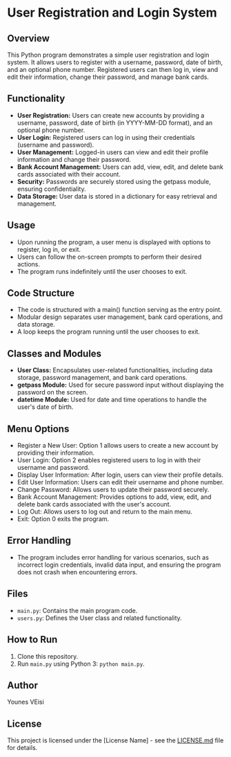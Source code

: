 # User Registration and Login System

## Overview
This Python program demonstrates a simple user registration and login system. It allows users to register with a username, password, date of birth, and an optional phone number. Registered users can then log in, view and edit their information, change their password, and manage bank cards.

## Functionality
- **User Registration:** Users can create new accounts by providing a username, password, date of birth (in YYYY-MM-DD format), and an optional phone number.
- **User Login:** Registered users can log in using their credentials (username and password).
- **User Management:** Logged-in users can view and edit their profile information and change their password.
- **Bank Account Management:** Users can add, view, edit, and delete bank cards associated with their account.
- **Security:** Passwords are securely stored using the getpass module, ensuring confidentiality.
- **Data Storage:** User data is stored in a dictionary for easy retrieval and management.

## Usage
- Upon running the program, a user menu is displayed with options to register, log in, or exit.
- Users can follow the on-screen prompts to perform their desired actions.
- The program runs indefinitely until the user chooses to exit.

## Code Structure
- The code is structured with a main() function serving as the entry point.
- Modular design separates user management, bank card operations, and data storage.
- A loop keeps the program running until the user chooses to exit.

## Classes and Modules
- **User Class:** Encapsulates user-related functionalities, including data storage, password management, and bank card operations.
- **getpass Module:** Used for secure password input without displaying the password on the screen.
- **datetime Module:** Used for date and time operations to handle the user's date of birth.

## Menu Options
- Register a New User: Option 1 allows users to create a new account by providing their information.
- User Login: Option 2 enables registered users to log in with their username and password.
- Display User Information: After login, users can view their profile details.
- Edit User Information: Users can edit their username and phone number.
- Change Password: Allows users to update their password securely.
- Bank Account Management: Provides options to add, view, edit, and delete bank cards associated with the user's account.
- Log Out: Allows users to log out and return to the main menu.
- Exit: Option 0 exits the program.

## Error Handling
- The program includes error handling for various scenarios, such as incorrect login credentials, invalid data input, and ensuring the program does not crash when encountering errors.

## Files
- `main.py`: Contains the main program code.
- `users.py`: Defines the User class and related functionality.

## How to Run
1. Clone this repository.
2. Run `main.py` using Python 3: `python main.py`.

## Author
Younes VEisi

## License
This project is licensed under the [License Name] - see the [LICENSE.md](LICENSE.md) file for details.
